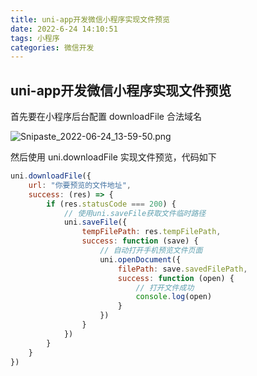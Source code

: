 ```yaml
---
title: uni-app开发微信小程序实现文件预览
date: 2022-6-24 14:10:51
tags: 小程序
categories: 微信开发
---
```



## uni-app开发微信小程序实现文件预览

首先要在小程序后台配置 downloadFile 合法域名

![Snipaste_2022-06-24_13-59-50.png](https://szx-bucket1.fsh.bcebos.com/images/Snipaste_2022-06-24_13-59-50.png)

然后使用 uni.downloadFile 实现文件预览，代码如下

```js
uni.downloadFile({
    url: "你要预览的文件地址", 
    success: (res) => {
        if (res.statusCode === 200) {
            // 使用uni.saveFile获取文件临时路径
            uni.saveFile({
                tempFilePath: res.tempFilePath,
                success: function (save) {
                    // 自动打开手机预览文件页面
                    uni.openDocument({
                        filePath: save.savedFilePath,
                        success: function (open) {
                            // 打开文件成功
                            console.log(open)
                        }
                    })
                }
            })
        }
    }
})
```



